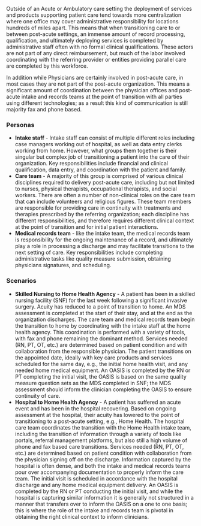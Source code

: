 Outside of an Acute or Ambulatory care setting the deployment of services and products supporting patient care tend towards more centralization where one office may cover administrative responsibility for locations hundreds of miles apart. This means that when transitioning care to or between post-acute settings, an immense amount of record processing, qualification, and ultimately deploying services is completed by administrative staff often with no formal clinical qualifications. These actors are not part of any direct reimbursement, but much of the labor involved coordinating with the referring provider or entities providing parallel care are completed by this workforce.
 
In addition while Physicians are certainly involved in post-acute care, in most cases they are not part of the post-acute organization. This means a significant amount of coordination between the physician offices and post-acute intake and records teams at the point of transition with all parties using different technologies; as a result this kind of communication is still majority fax and phone based.
 
### Personas
* **Intake staff** - Intake staff can consist of multiple different roles including case managers working out of hospital, as well as data entry clerks working from home. However, what groups them together is their singular but complex job of transitioning a patient into the care of their organization. Key responsibilities include financial and clinical qualification, data entry, and coordination with the patient and family.
* **Care team** - A majority of this group is comprised of various clinical disciplines required to delivery post-acute care, including but not limited to nurses, physical therapists, occupational therapists, and social workers. There are often a number of non-clinical roles on the care team that can include volunteers and religious figures. These team members are responsible for providing care in continuity with treatments and therapies prescribed by the referring organization; each discipline has different responsibilities, and therefore requires different clinical context at the point of transition and for initial patient interactions.
* **Medical records team** - like the intake team, the medical records team is responsibility for the ongoing maintenance of a record, and ultimately play a role in processing a discharge and may facilitate transitions to the next setting of care. Key responsibilities include completing administrative tasks like quality measure submission, obtaining physicians signatures, and scheduling.
 
### Scenarios
* **Skilled Nursing to Home Health Agency** - A patient has been in a skilled nursing facility (SNF) for the last week following a significant invasive surgery. Acuity has reduced to a point of transition to home. An MDS assessment is completed at the start of their stay, and at the end as the organization discharges. The care team and medical records team begin the transition to home by coordinating with the intake staff at the home health agency. This coordination is performed with a variety of tools, with fax and phone remaining the dominant method. Services needed (RN, PT, OT, etc.) are determined based on patient condition and with collaboration from the responsible physician. The patient transitions on the appointed date, ideally with key care products and services scheduled for the same day, e.g., the initial home health visit, and any needed home medical equipment. An OASIS is completed by the RN or PT completing the initial visit, the OASIS is based on the same quality measure question sets as the MDS completed in SNF; the MDS assessment should inform the clinician completing the OASIS to ensure continuity of care.
* **Hospital to Home Health Agency** - A patient has suffered an acute event and has been in the hospital recovering. Based on ongoing assessment at the hospital, their acuity has lowered to the point of transitioning to a post-acute setting, e.g., Home Health. The hospital care team coordinates the transition with the Home Health intake team, including the transition of information through a variety of tools like portals, referral management platforms, but also still a high volume of phone and fax based care transitions. Services needed (RN, PT, OT, etc.) are determined based on patient condition with collaboration from the physician signing off on the discharge. Information captured by the hospital is often dense, and both the intake and medical records teams pour over accompanying documentation to properly inform the care team. The initial visit is scheduled in accordance with the hospital discharge and any home medical equipment delivery. An OASIS is completed by the RN or PT conducting the initial visit, and while the hospital is capturing similar information it is generally not structured in a manner that transfers over to inform the OASIS on a one to one basis; this is where the role of the intake and records team is pivotal in obtaining the right clinical context to inform clinicians.